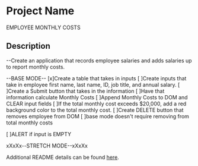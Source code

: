 # Project Name

EMPLOYEE MONTHLY COSTS

## Description

--Create an application that records employee salaries and adds salaries up to report monthly costs. 

--BASE MODE--
[x]Create a table that takes in inputs
[ ]Create inputs that take in employee first name, last name, ID, job title, and annual salary.
[ ]Create a Submit button that takes in the information
[ ]Have that information calculate Monthly Costs
[ ]Append Monthly Costs to DOM and CLEAR input fields
[ ]If the total monthly cost exceeds $20,000, add a red background color to the total monthly cost.
[ ]Create DELETE button that removes employee from DOM
    [ ]base mode doesn't require removing from total monthly costs

[ ]ALERT if input is EMPTY

xXxXx--STRETCH MODE--xXxXx




Additional README details can be found [here](https://github.com/PrimeAcademy/readme-template/blob/master/README.md).
